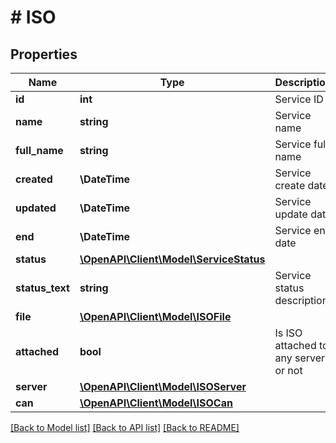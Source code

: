 # # ISO

## Properties

Name | Type | Description | Notes
------------ | ------------- | ------------- | -------------
**id** | **int** | Service ID | [optional]
**name** | **string** | Service name | [optional]
**full_name** | **string** | Service full name | [optional]
**created** | **\DateTime** | Service create date | [optional]
**updated** | **\DateTime** | Service update date | [optional]
**end** | **\DateTime** | Service end date | [optional]
**status** | [**\OpenAPI\Client\Model\ServiceStatus**](ServiceStatus.md) |  | [optional]
**status_text** | **string** | Service status description | [optional]
**file** | [**\OpenAPI\Client\Model\ISOFile**](ISOFile.md) |  | [optional]
**attached** | **bool** | Is ISO attached to any server or not | [optional]
**server** | [**\OpenAPI\Client\Model\ISOServer**](ISOServer.md) |  | [optional]
**can** | [**\OpenAPI\Client\Model\ISOCan**](ISOCan.md) |  | [optional]

[[Back to Model list]](../../README.md#models) [[Back to API list]](../../README.md#endpoints) [[Back to README]](../../README.md)
